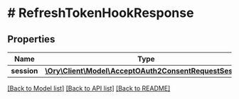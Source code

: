 # # RefreshTokenHookResponse

## Properties

Name | Type | Description | Notes
------------ | ------------- | ------------- | -------------
**session** | [**\Ory\Client\Model\AcceptOAuth2ConsentRequestSession**](AcceptOAuth2ConsentRequestSession.md) |  | [optional]

[[Back to Model list]](../../README.md#models) [[Back to API list]](../../README.md#endpoints) [[Back to README]](../../README.md)
